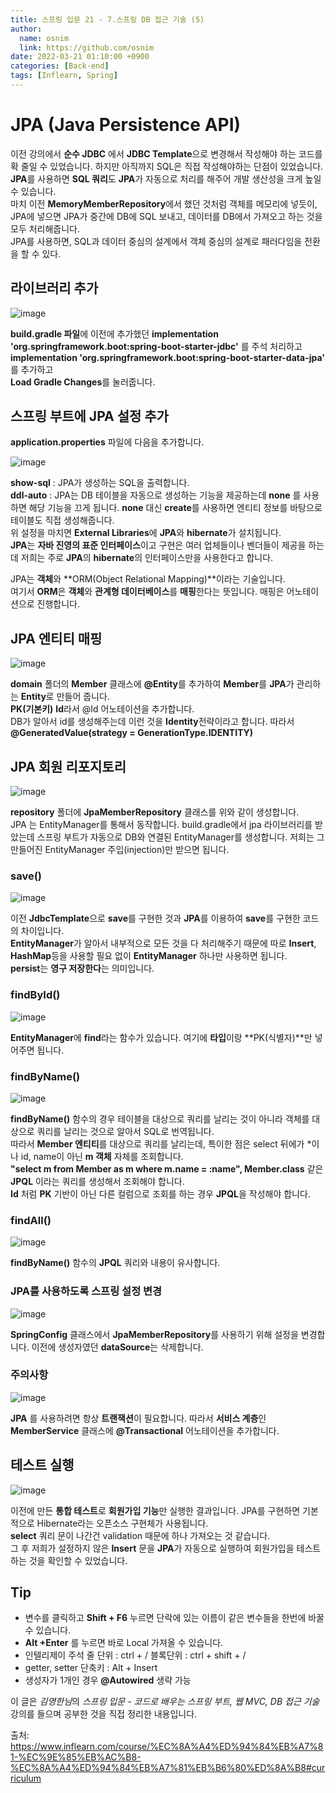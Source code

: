 ```yaml
---
title: 스프링 입문 21 - 7.스프링 DB 접근 기술 (5)
author:
  name: osnim
  link: https://github.com/osnim
date: 2022-03-21 01:10:00 +0900
categories: [Back-end]
tags: [Inflearn, Spring]
---
```


# JPA (Java Persistence API)

이전 강의에서 **순수 JDBC** 에서 **JDBC Template**으로 변경해서 작성해야 하는 코드를 확 줄일 수 있었습니다. 하지만 아직까지 SQL은 직접 작성해야하는 단점이 있었습니다. **JPA**를 사용하면 **SQL 쿼리**도 **JPA**가 자동으로 처리를 해주어 개발 생산성을 크게 높일 수 있습니다.<br>
마치 이전 **MemoryMemberRepository**에서 했던 것처럼 객체를 메모리에 넣듯이, JPA에 넣으면 JPA가 중간에 DB에 SQL 보내고, 데이터를 DB에서 가져오고 하는 것을 모두 처리해줍니다.<br>
JPA를 사용하면, SQL과 데이터 중심의 설계에서 객체 중심의 설계로 패러다임을 전환을 할 수 있다.<br>

## 라이브러리 추가

![image](https://user-images.githubusercontent.com/79408217/159173042-e4b2345a-118c-49d9-8eb9-0c04eec807bc.png)

**build.gradle 파일**에 이전에 추가했던 **implementation 'org.springframework.boot:spring-boot-starter-jdbc'** 를 주석 처리하고<br>
**implementation 'org.springframework.boot:spring-boot-starter-data-jpa'** 를 추가하고 <br>
**Load Gradle Changes**를 눌러줍니다. <br>

## 스프링 부트에 JPA 설정 추가

**application.properties** 파일에 다음을 추가합니다.

![image](https://user-images.githubusercontent.com/79408217/159173284-4e92d6e0-63d8-46f4-95f8-38a908cc5498.png)

**show-sql** : JPA가 생성하는 SQL을 출력합니다.<br>
**ddl-auto** : JPA는 DB 테이블을 자동으로 생성하는 기능을 제공하는데 **none** 를 사용하면 해당 기능을 끄게 됩니다. **none** 대신 **create**를 사용하면 엔티티 정보를 바탕으로 테이블도 직접 생성해줍니다.<br>
위 설정을 마치면 **External Libraries**에 **JPA**와 **hibernate**가 설치됩니다.<br>
**JPA**는 **자바 진영의 표준 인터페이스**이고 구현은 여러 업체들이나 벤더들이 제공을 하는데 저희는 주로 **JPA**의 **hibernate**의 인터페이스만을 사용한다고 합니다.<br>

JPA는 **객체**와 **ORM(Object Relational Mapping)**이라는 기술입니다.<br>
여기서 **ORM**은 **객체**와 **관계형 데이터베이스**를 **매핑**한다는 뜻입니다. 매핑은 어노테이션으로 진행합니다.<br>

## JPA 엔티티 매핑

![image](https://user-images.githubusercontent.com/79408217/159174238-989c9e9c-b8eb-4d4d-bd15-e8e5a4b91ec0.png)

**domain** 폴더의 **Member** 클래스에 **@Entity**를 추가하여 **Member**를 **JPA**가 관리하는 **Entity**로 만들어 줍니다.<br>
**PK(기본키)** **Id**라서 @Id 어노테이션을 추가합니다.<br>
DB가 알아서 id를 생성해주는데 이런 것을 **Identity**전략이라고 합니다. 따라서 **@GeneratedValue(strategy = GenerationType.IDENTITY)**

## JPA 회원 리포지토리

![image](https://user-images.githubusercontent.com/79408217/159174794-0b1d8ce1-88bf-4946-8feb-a0f25c0b1598.png)

**repository** 폴더에 **JpaMemberRepository** 클래스를 위와 같이 생성합니다.<br>
JPA 는 EntityManager를 통해서 동작합니다. build.gradle에서 jpa 라이브러리를 받았는데 스프링 부트가 자동으로 DB와 연결된 EntityManager를 생성합니다. 저희는 그 만들어진 EntityManager 주입(injection)만 받으면 됩니다.<br>

### save()

![image](https://user-images.githubusercontent.com/79408217/159174906-f5facbbd-a739-4c3c-94d6-838a31084ed4.png)

이전 **JdbcTemplate**으로 **save**를 구현한 것과 **JPA**를 이용하여 **save**를 구현한 코드의 차이입니다.<br>
**EntityManager**가 알아서 내부적으로 모든 것을 다 처리해주기 때문에 따로 **Insert**, **HashMap**등을 사용할 필요 없이 **EntityManager** 하나만 사용하면 됩니다.<br>
**persist**는 **영구 저장한다**는 의미입니다.

### findById()

![image](https://user-images.githubusercontent.com/79408217/159175167-a55e6274-a878-4c2d-b0a1-f57f93f39735.png)

**EntityManager**에 **find**라는 함수가 있습니다. 여기에 **타입**이랑 **PK(식별자)**만 넣어주면 됩니다.

### findByName()

![image](https://user-images.githubusercontent.com/79408217/159175783-c77a72b3-f301-4860-ae6a-8581921a772c.png)

**findByName()** 함수의 경우 테이블을 대상으로 쿼리를 날리는 것이 아니라 객체를 대상으로 쿼리를 날리는 것으로 알아서 SQL로 번역됩니다.<br>
따라서 **Member 엔티티**를 대상으로 쿼리를 날리는데, 특이한 점은 select 뒤에가 \*이나 id, name이 아닌 **m 객체** 자체를 조회합니다.<br>
**"select m from Member as m where m.name = :name", Member.class** 같은 **JPQL** 이라는 쿼리를 생성해서 조회해야 합니다.<br>
**Id** 처럼 **PK** 기반이 아닌 다른 컬럼으로 조회를 하는 경우 **JPQL**을 작성해야 합니다.

### findAll()

![image](https://user-images.githubusercontent.com/79408217/159175797-3a33d9aa-4d15-4c5e-aa14-5d5a00c47377.png)

**findByName()** 함수의 **JPQL** 쿼리와 내용이 유사합니다.

### JPA를 사용하도록 스프링 설정 변경

![image](https://user-images.githubusercontent.com/79408217/159176107-fbfadd97-97ad-463d-b28e-8aba4c0c269c.png)

**SpringConfig** 클래스에서 **JpaMemberRepository**를 사용하기 위해 설정을 변경합니다. 이전에 생성자였던 **dataSource**는 삭제합니다.

### 주의사항

![image](https://user-images.githubusercontent.com/79408217/159175939-1cdab715-d521-476e-ba5a-102972a9814e.png)

**JPA** 를 사용하려면 항상 **트랜잭션**이 필요합니다. 따라서 **서비스 계층**인 **MemberService** 클래스에 **@Transactional** 어노테이션을 추가합니다.

## 테스트 실행

![image](https://user-images.githubusercontent.com/79408217/159176237-a7a5ffbc-c8b8-418b-82a2-27eff2a9840a.png)

이전에 만든 **통합 테스트**로 **회원가입 기능**만 실행한 결과입니다. JPA를 구현하면 기본적으로 Hibernate라는 오픈소스 구현체가 사용됩니다.<br>
**select** 쿼리 문이 나간건 validation 때문에 하나 가져오는 것 같습니다.<br>
그 후 저희가 설정하지 않은 **Insert** 문을 **JPA**가 자동으로 실행하여 회원가입을 테스트 하는 것을 확인할 수 있었습니다.

## Tip

- 변수를 클릭하고 **Shift + F6** 누르면 단락에 있는 이름이 같은 변수들을 한번에 바꿀 수 있습니다.
- **Alt +Enter** 를 누르면 바로 Local 가져올 수 있습니다.
- 인텔리제이 주석
  줄 단위 : ctrl + /
  블록단위 : ctrl + shift + /
- getter, setter 단축키 : Alt + Insert
- 생성자가 1개인 경우 **@Autowired** 생략 가능

이 글은 *김영한님*의 _스프링 입문 - 코드로 배우는 스프링 부트, 웹 MVC, DB 접근 기술_ 강의를 들으며 공부한 것을 직접 정리한 내용입니다.

출처: <https://www.inflearn.com/course/%EC%8A%A4%ED%94%84%EB%A7%81-%EC%9E%85%EB%AC%B8-%EC%8A%A4%ED%94%84%EB%A7%81%EB%B6%80%ED%8A%B8#curriculum>
